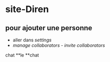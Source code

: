 # site-Diren

## pour ajouter une personne

- aller dans _settings_
- _manage collaborators_ - _invite collaborators_

chat
**le **chat 
